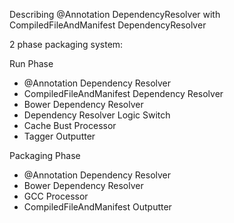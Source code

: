 Describing @Annotation DependencyResolver with CompiledFileAndManifest DependencyResolver

2 phase packaging system:

Run Phase
  - @Annotation Dependency Resolver
  - CompiledFileAndManifest Dependency Resolver
  - Bower Dependency Resolver
  - Dependency Resolver Logic Switch
  - Cache Bust Processor
  - Tagger Outputter

Packaging Phase
  - @Annotation Dependency Resolver
  - Bower Dependency Resolver
  - GCC Processor
  - CompiledFileAndManifest Outputter

